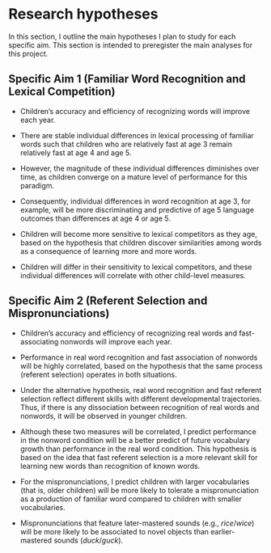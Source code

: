 
Research hypotheses
========================================================================

In this section, I outline the main hypotheses I plan to study for each
specific aim. This section is intended to preregister the main analyses
for this project.

Specific Aim 1 (Familiar Word Recognition and Lexical Competition)
------------------------------------------------------------------------

  - Children’s accuracy and efficiency of recognizing words will improve
    each year.

  - There are stable individual differences in lexical processing of
    familiar words such that children who are relatively fast at age 3
    remain relatively fast at age 4 and age 5.

  - However, the magnitude of these individual differences diminishes
    over time, as children converge on a mature level of performance for
    this paradigm.

  - Consequently, individual differences in word recognition at
    age 3, for example, will be more discriminating and predictive of
    age 5 language outcomes than differences at age 4 or age 5.

  - Children will become more sensitive to lexical competitors as they
    age, based on the hypothesis that children discover similarities
    among words as a consequence of learning more and more words.

  - Children will differ in their sensitivity to lexical competitors,
    and these individual differences will correlate with other
    child-level measures.


Specific Aim 2 (Referent Selection and Mispronunciations)
------------------------------------------------------------------------

  - Children’s accuracy and efficiency of recognizing real words and
    fast-associating nonwords will improve each year.

  - Performance in real word recognition and fast association of
    nonwords will be highly correlated, based on the hypothesis that the
    same process (referent selection) operates in both situations.

  - Under the alternative hypothesis, real word recognition and fast
    referent selection reflect different skills with different
    developmental trajectories. Thus, if there is any dissociation
    between recognition of real words and nonwords, it will be observed
    in younger children.

  - Although these two measures will be correlated, I predict
    performance in the nonword condition will be a better predict of
    future vocabulary growth than performance in the real word
    condition. This hypothesis is based on the idea that fast referent
    selection is a more relevant skill for learning new words than
    recognition of known words.

  - For the mispronunciations, I predict children with larger
    vocabularies (that is, older children) will be more likely to
    tolerate a mispronunciation as a production of familiar word
    compared to children with smaller vocabularies.

  - Mispronunciations that feature later-mastered sounds (e.g.,
    *rice*/*wice*) will be more likely to be associated to novel objects
    than earlier-mastered sounds (*duck*/*guck*).
